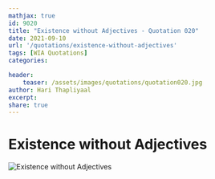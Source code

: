 ```yaml
---
mathjax: true
id: 9020
title: "Existence without Adjectives - Quotation 020"
date: 2021-09-10
url: '/quotations/existence-without-adjectives'
tags: [WIA Quotations] 
categories: 

header:
    teaser: /assets/images/quotations/quotation020.jpg
author: Hari Thapliyaal 
excerpt:
share: true 
---
```


# Existence without Adjectives

![Existence without Adjectives](/assets/images/quotations/quotation020.jpg)
